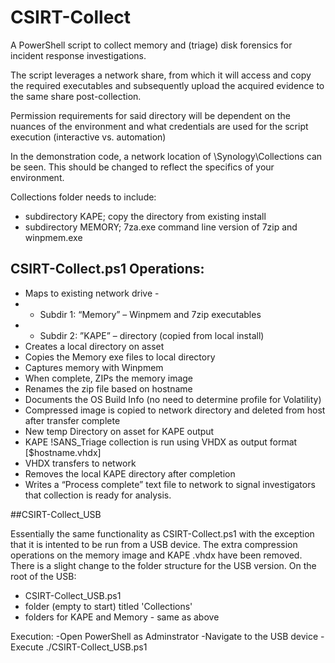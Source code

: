 # CSIRT-Collect
A PowerShell script to collect memory and (triage) disk forensics for incident response investigations.

The script leverages a network share, from which it will access and copy the required executables and subsequently upload the acquired evidence to the same share post-collection.

Permission requirements for said directory will be dependent on the nuances of the environment and what credentials are used for the script execution (interactive vs. automation)

In the demonstration code, a network location of \\Synology\Collections can be seen. This should be changed to reflect the specifics of your environment.

Collections folder needs to include:
- subdirectory KAPE; copy the directory from existing install
- subdirectory MEMORY; 7za.exe command line version of 7zip and winpmem.exe


## CSIRT-Collect.ps1 Operations:

- Maps to existing network drive -
- - Subdir 1: “Memory” – Winpmem and 7zip executables
- - Subdir 2: ”KAPE” – directory (copied from local install)
- Creates a local directory on asset
- Copies the Memory exe files to local directory
- Captures memory with Winpmem
- When complete, ZIPs the memory image
- Renames the zip file based on hostname
- Documents the OS Build Info (no need to determine profile for Volatility)
- Compressed image is copied to network directory and deleted from host after transfer complete
- New temp Directory on asset for KAPE output
- KAPE !SANS_Triage collection is run using VHDX as output format [$hostname.vhdx]
- VHDX transfers to network
- Removes the local KAPE directory after completion
- Writes a “Process complete” text file to network to signal investigators that collection is ready for analysis.

##CSIRT-Collect_USB

Essentially the same functionality as CSIRT-Collect.ps1 with the exception that it is intented to be run from a USB device. The extra compression operations on the memory image and KAPE .vhdx have been removed.
There is a slight change to the folder structure for the USB version.
On the root of the USB:
- CSIRT-Collect_USB.ps1
- folder (empty to start) titled 'Collections'
- folders for KAPE and Memory - same as above

Execution:
-Open PowerShell as Adminstrator
-Navigate to the USB device
-Execute ./CSIRT-Collect_USB.ps1



